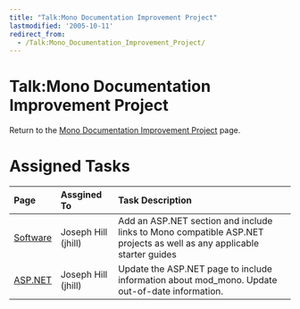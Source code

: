 ```yaml
---
title: "Talk:Mono Documentation Improvement Project"
lastmodified: '2005-10-11'
redirect_from:
  - /Talk:Mono_Documentation_Improvement_Project/
---
```


Talk:Mono Documentation Improvement Project
===========================================

Return to the [Mono Documentation Improvement Project](/Mono_Documentation_Improvement_Project "Mono Documentation Improvement Project") page.

Assigned Tasks
==============

|Page|Assgined To|Task Description|
|:---|:----------|:---------------|
|[Software](/Software "Software")|Joseph Hill (jhill)|Add an ASP.NET section and include links to Mono compatible ASP.NET projects as well as any applicable starter guides|
|[ASP.NET](/ASP.NET "ASP.NET")|Joseph Hill (jhill)|Update the ASP.NET page to include information about mod\_mono. Update out-of-date information.|



